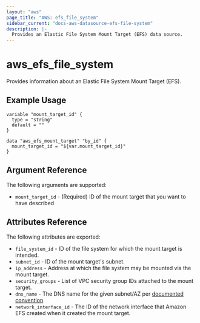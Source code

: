 ```yaml
---
layout: "aws"
page_title: "AWS: efs_file_system"
sidebar_current: "docs-aws-datasource-efs-file-system"
description: |-
  Provides an Elastic File System Mount Target (EFS) data source.
---
```


# aws_efs_file_system

Provides information about an Elastic File System Mount Target (EFS).

## Example Usage

```hcl
variable "mount_target_id" {
  type = "string"
  default = ""
}

data "aws_efs_mount_target" "by_id" {
  mount_target_id = "${var.mount_target_id}"
}
```

## Argument Reference

The following arguments are supported:

* `mount_target_id` - (Required) ID of the mount target that you want to have described

## Attributes Reference

The following attributes are exported:

* `file_system_id` - ID of the file system for which the mount target is intended.
* `subnet_id` - ID of the mount target's subnet.
* `ip_address` - Address at which the file system may be mounted via the mount target.
* `security_groups` - List of VPC security group IDs attached to the mount target.
* `dns_name` - The DNS name for the given subnet/AZ per [documented convention](http://docs.aws.amazon.com/efs/latest/ug/mounting-fs-mount-cmd-dns-name.html).
* `network_interface_id` - The ID of the network interface that Amazon EFS created when it created the mount target.

